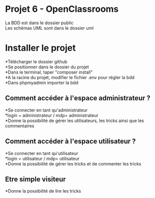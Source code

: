 # Projet 6 - OpenClassrooms

La BDD est dans le dossier public <br/>
Les schémas UML sont dans le dossier uml

# Installer le projet

*Télécharger le dossier github <br/>
*Se positionner dans le dossier du projet <br/>
*Dans le terminal, taper "composer install" <br/>
*A la racine du projet, modifier le fichier .env pour régler la bdd <br/>
*Dans phpmyadmin importer la bdd <br/>

## Comment accéder à l'espace administrateur ?

*Se connecter en tant qu'administrateur <br/>
*login = administrateur / mdp= administrateur <br/>
*Donne la possibilité de gérer les utilisateurs, les tricks ainsi que les commentaires <br/>

## Comment accéder à l'espace utilisateur ?

*Se connecter en tant qu'utilisateur <br/>
*login = utilisateur / mdp= utilisateur <br/>
*Donne la possibilité de gérer les tricks et de commenter les tricks <br/>

## Etre simple visiteur

*Donne la possibilité de lire les tricks

